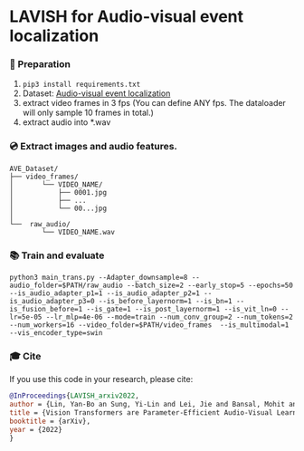 
# LAVISH for Audio-visual event localization


### 📝 Preparation 
1. `pip3 install requirements.txt`
2. Dataset: [Audio-visual event localization](https://github.com/YapengTian/AVE-ECCV18)
3. extract video frames in 3 fps (You can define ANY fps. The dataloader will only sample 10 frames in total.)
4. extract audio into *.wav


### 💿 Extract images and audio features. 
```shell
AVE_Dataset/
├── video_frames/
│       └── VIDEO_NAME/
│           ├── 0001.jpg
│           ├── ...
│           └── 00...jpg
│
└──  raw_audio/
        └── VIDEO_NAME.wav
```




### 📚 Train and evaluate
```shell
python3 main_trans.py --Adapter_downsample=8 --audio_folder=$PATH/raw_audio --batch_size=2 --early_stop=5 --epochs=50 --is_audio_adapter_p1=1 --is_audio_adapter_p2=1 --is_audio_adapter_p3=0 --is_before_layernorm=1 --is_bn=1 --is_fusion_before=1 --is_gate=1 --is_post_layernorm=1 --is_vit_ln=0 --lr=5e-05 --lr_mlp=4e-06 --mode=train --num_conv_group=2 --num_tokens=2 --num_workers=16 --video_folder=$PATH/video_frames  --is_multimodal=1 --vis_encoder_type=swin
```




### 🎓 Cite

If you use this code in your research, please cite:

```bibtex
@InProceedings{LAVISH_arxiv2022,
author = {Lin, Yan-Bo an Sung, Yi-Lin and Lei, Jie and Bansal, Mohit and Bertasius, Gedas},
title = {Vision Transformers are Parameter-Efficient Audio-Visual Learners},
booktitle = {arXiv},
year = {2022}
}
```